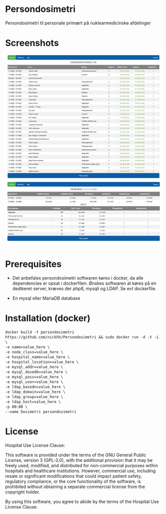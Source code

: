 # Persondosimetri
Persondosimetri til personale primært på nuklearmedicinske afdelinger

# Screenshots
![alt text](https://github.com/nickhh/Persondosimetri/blob/main/readme/overview.png "screenprint1")
![alt text](https://github.com/nickhh/Persondosimetri/blob/main/readme/overview2.png "screenprint2")

# Prerequisites
  * Det anbefales persondosimetri softwaren køres i docker, da alle dependencies er opsat i dockerfilen.
Ønskes softwaren at køres på en dedikeret server, kræves der php8, mysqli og LDAP.
Se evt dockerfile.

  * En mysql eller MariaDB database 

# Installation (docker)
```
docker build -t persondosimetri https://github.com/nickhh/Persondosimetri && sudo docker run -d -t -i \
-e name=value_here \
-e node_class=value_here \
-e hospital_name=value_here \
-e hospital_location=value_here \
-e mysql_addr=value_here \
-e mysql_dosedb=value_here \
-e mysql_pass=value_here \
-e mysql_user=value_here \
-e ldap_basedn=value_here \
-e ldap_domain=value_here \
-e ldap_group=value_here \
-e ldap_host=value_here \
-p 80:80 \
--name Dosimetri persondosimetri
```


# License
Hospital Use License Clause:

This software is provided under the terms of the GNU General Public License, version 3 (GPL-3.0), with the additional provision that it may be freely used, modified, and distributed for non-commercial purposes within hospitals and healthcare institutions. However, commercial use, including resale or significant modifications that could impact patient safety, regulatory compliance, or the core functionality of the software, is prohibited without obtaining a separate commercial license from the copyright holder.

By using this software, you agree to abide by the terms of the Hospital Use License Clause.
